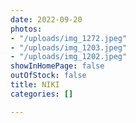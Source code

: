 ```yaml
---
date: 2022-09-20
photos:
- "/uploads/img_1272.jpeg"
- "/uploads/img_1203.jpeg"
- "/uploads/img_1202.jpeg"
showInHomePage: false
outOfStock: false
title: NIKI
categories: []

---
```

